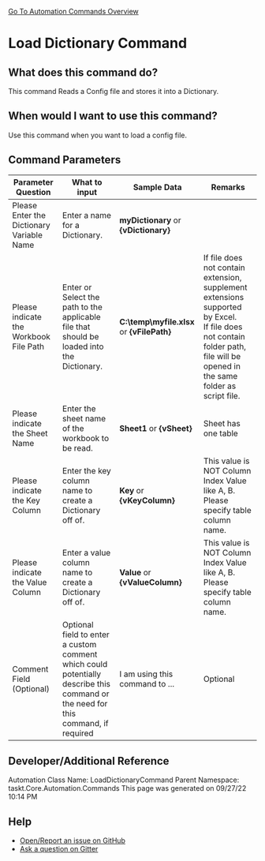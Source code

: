 <!--TITLE: Load Dictionary Command -->
<!-- SUBTITLE: a command in the Dictionary Commands group. -->
[Go To Automation Commands Overview](/automation-commands.md)


# Load Dictionary Command


## What does this command do?
This command Reads a Config file and stores it into a Dictionary.


## When would I want to use this command?
Use this command when you want to load a config file.


## Command Parameters
| Parameter Question   	| What to input  	|  Sample Data 	| Remarks  	|
| ---                    | ---               | ---           | ---       |
|Please Enter the Dictionary Variable Name|Enter a name for a Dictionary.|**myDictionary** or **{vDictionary}**||
|Please indicate the Workbook File Path|Enter or Select the path to the applicable file that should be loaded into the Dictionary.|**C:\temp\myfile.xlsx** or **{vFilePath}**|If file does not contain extension, supplement extensions supported by Excel.<br>If file does not contain folder path, file will be opened in the same folder as script file.|
|Please indicate the Sheet Name|Enter the sheet name of the workbook to be read.|**Sheet1** or **{vSheet}**|Sheet has one table|
|Please indicate the Key Column|Enter the key column name to create a Dictionary off of.|**Key** or **{vKeyColumn}**|This value is NOT Column Index Value like A, B. Please specify table column name.|
|Please indicate the Value Column|Enter a value column name to create a Dictionary off of.|**Value** or **{vValueColumn}**|This value is NOT Column Index Value like A, B. Please specify table column name.|
|Comment Field (Optional)|Optional field to enter a custom comment which could potentially describe this command or the need for this command, if required|I am using this command to ...|Optional|














## Developer/Additional Reference
Automation Class Name: LoadDictionaryCommand
Parent Namespace: taskt.Core.Automation.Commands
This page was generated on 09/27/22 10:14 PM


## Help
- [Open/Report an issue on GitHub](https://github.com/rcktrncn/taskt/issues/new)
- [Ask a question on Gitter](https://gitter.im/taskt-rpa/Lobby)
